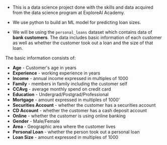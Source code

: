 * This is a data science project done with the skills and data acquired from the data science program at ExploreAI Academy.
* We use python to build an ML model for predicting loan sizes.

* We will be using the `personal_loans` dataset which contains data of **bank customers**. The data includes basic information of each customer as well as whether the customer took out a loan and the size of that loan.

The basic information consists of:
   * **Age** - Customer's age in years 
   * **Experience** - working experience in years
   * **Income** - annual income expressed in multiples of 1000
   * **Family** - members in family including the customer self
   * **CCAvg** - average monthly spend on credit card
   * **Education** - Undergrad/Postgrad/Professional
   * **Mortgage** - amount expressed in multiples of 1000'
   * **Securities Account** - whether the customer has a securities account
   * **CD Account** - whether the customer has a cash deposit account
   * **Online** - whether the customer is using online banking
   * **Gender** - Male/Female
   * **Area** - Geographic area where the customer lives 
   * **Personal Loan** - whether the person took out a personal loan
   * **Loan Size** - amount expressed in multiples of  1000
